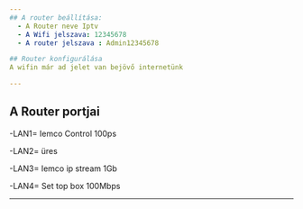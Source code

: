 ```yaml
---
## A router beállítása:
  - A Router neve Iptv
  - A Wifi jelszava: 12345678
  - A router jelszava : Admin12345678

## Router konfigurálása 
A wifin már ad jelet van bejövő internetünk

---
```


## A Router portjai
-LAN1= Iemco Control 100ps

-LAN2=  üres

-LAN3= Iemco ip stream 1Gb

-LAN4= Set top box 100Mbps

---
